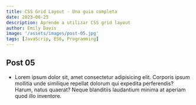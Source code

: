 ```yaml
---
title: CSS Grid Layout - Una guia completa
date: 2023-06-25
description: Aprende a utilizar CSS grid layout
author: Emily Davis
image: '/assets/images/post-05.jpg'
tags: [JavaScrip, ES6, Programming]
---
```


## Post 05

- Lorem ipsum dolor sit, amet consectetur adipisicing elit. Corporis ipsum mollitia unde similique repellat dolorum qui expedita perferendis? Harum, natus quaerat? Neque blanditiis laudantium minima at aperiam quod illo inventore.
